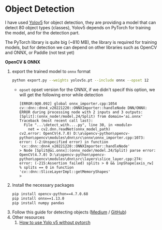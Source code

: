 # Object Detection

I have used [Yolov5](https://github.com/ultralytics/yolov5) for object detection, they are providing a model that can detect 80 object types (classes), Yolov5 depends on PyTorch for training the model, and for the detection part.

The PyTorch library is quite big (~810 MB), the library is required for training models, but for detection we can depend on other libraries such as OpenCV and ONNX, or Paddle (not test yet)

**OpenCV & ONNX**
1. export the trained model to `onnx` format
   ```bash
   python export.py --weights yolov5s.pt --include onnx --opset 12
   ```
   - `opset` opset version for the ONNX, if we didn't specif this option, we will get the following error while detection
     ```
     [ERROR:0@0.092] global onnx_importer.cpp:1054 cv::dnn::dnn4_v20221220::ONNXImporter::handleNode DNN/ONNX: 
     ERROR during processing node with 2 inputs and 3 outputs: [Split]:(onnx_node!/model.24/Split) from domain='ai.onnx'
     Traceback (most recent call last):
       File "...\detect_with....py", line 30, in <module>    
         net = cv2.dnn.readNet(onnx_model_path)
     cv2.error: OpenCV(4.7.0) D:\a\opencv-python\opencv-python\opencv\modules\dnn\src\onnx\onnx_importer.cpp:1073: error: (-2:Unspecified error) in function 'cv::dnn::dnn4_v20221220::ONNXImporter::handleNode'
     > Node [Split@ai.onnx]:(onnx_node!/model.24/Split) parse error: OpenCV(4.7.0) D:\a\opencv-python\opencv-python\opencv\modules\dnn\src\layers\slice_layer.cpp:274: error: (-215:Assertion failed) splits > 0 && inpShape[axis_rw] % splits == 0 in function 'cv::dnn::SliceLayerImpl::getMemoryShapes'
     >     
     ```
2. Install the necessary packages
   ```bash
   pip install opencv-python==4.7.0.68
   pip install onnx==1.13.0
   pip install numpy pandas
   ```
3. Follow this guide for detecting objects ([Medium](https://medium.com/mlearning-ai/detecting-objects-with-yolov5-opencv-python-and-c-c7cf13d1483c) / [GitHub](https://github.com/doleron/yolov5-opencv-cpp-python/blob/main/python/yolo.py))   
4. Other resources
   1. [How to use Yolo v5 without pytorch](https://github.com/ultralytics/yolov5/issues/10028)
